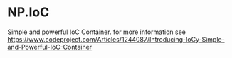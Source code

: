 # NP.IoC
Simple and powerful IoC Container. 
for more information see https://www.codeproject.com/Articles/1244087/Introducing-IoCy-Simple-and-Powerful-IoC-Container

